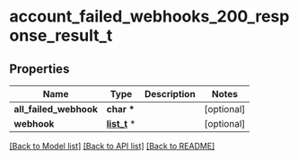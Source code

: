 # account_failed_webhooks_200_response_result_t

## Properties
Name | Type | Description | Notes
------------ | ------------- | ------------- | -------------
**all_failed_webhook** | **char \*** |  | [optional] 
**webhook** | [**list_t**](account_failed_webhooks_200_response_result_webhook_inner.md) \* |  | [optional] 

[[Back to Model list]](../README.md#documentation-for-models) [[Back to API list]](../README.md#documentation-for-api-endpoints) [[Back to README]](../README.md)



